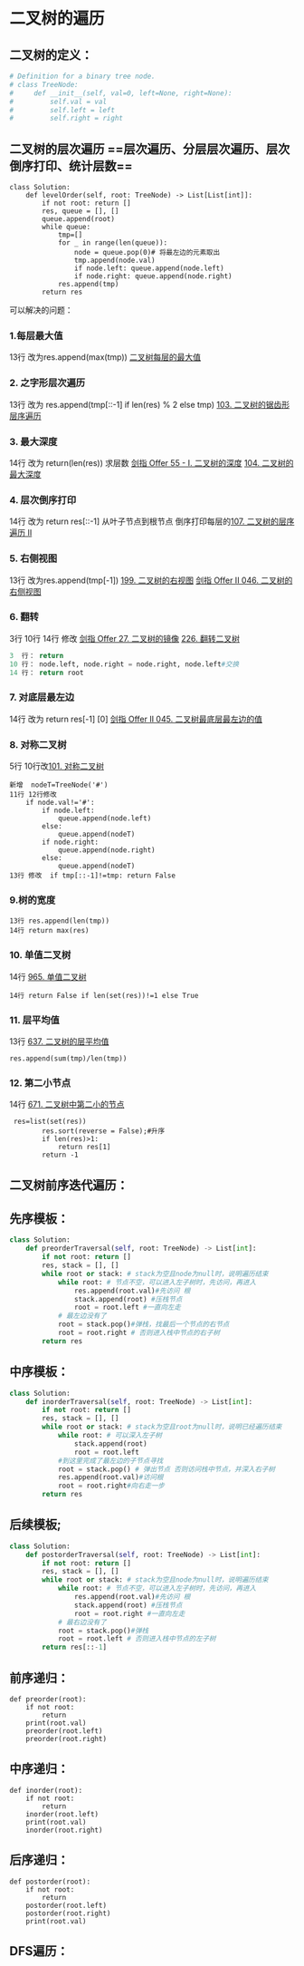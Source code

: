# 二叉树的遍历

## 二叉树的定义：

~~~python
# Definition for a binary tree node.
# class TreeNode:
#     def __init__(self, val=0, left=None, right=None):
#         self.val = val
#         self.left = left
#         self.right = right
~~~

## 二叉树的层次遍历 ==层次遍历、分层层次遍历、层次倒序打印、统计层数==

~~~
class Solution:
    def levelOrder(self, root: TreeNode) -> List[List[int]]:
        if not root: return []
        res, queue = [], []
        queue.append(root)
        while queue:
            tmp=[]
            for _ in range(len(queue)):
                node = queue.pop(0)# 将最左边的元素取出
                tmp.append(node.val)
                if node.left: queue.append(node.left)
                if node.right: queue.append(node.right)
            res.append(tmp)
        return res
~~~

可以解决的问题：

### 1.每层最大值

 13行 改为res.append(max(tmp))  [二叉树每层的最大值](https://leetcode-cn.com/problems/hPov7L/)

### 2. 之字形层次遍历

 13行 改为 res.append(tmp[::-1] if len(res) % 2 else tmp) [103. 二叉树的锯齿形层序遍历](https://leetcode-cn.com/problems/binary-tree-zigzag-level-order-traversal/)

### 3. 最大深度

14行  改为 return(len(res)) 求层数 [剑指 Offer 55 - I. 二叉树的深度](https://leetcode-cn.com/problems/er-cha-shu-de-shen-du-lcof/) [104. 二叉树的最大深度](https://leetcode-cn.com/problems/maximum-depth-of-binary-tree/)

### 4. 层次倒序打印

14行  改为 return res[::-1]  从叶子节点到根节点 倒序打印每层的[107. 二叉树的层序遍历 II](https://leetcode-cn.com/problems/binary-tree-level-order-traversal-ii/)

### 5. 右侧视图

13行  改为res.append(tmp[-1])  [199. 二叉树的右视图](https://leetcode-cn.com/problems/binary-tree-right-side-view/) [剑指 Offer II 046. 二叉树的右侧视图](https://leetcode-cn.com/problems/WNC0Lk/)

### 6. 翻转

3行 10行 14行 修改 [剑指 Offer 27. 二叉树的镜像](https://leetcode-cn.com/problems/er-cha-shu-de-jing-xiang-lcof/) [226. 翻转二叉树](https://leetcode-cn.com/problems/invert-binary-tree/)

~~~python
3  行： return  
10 行： node.left, node.right = node.right, node.left#交换
14 行： return root
~~~



### 7. 对底层最左边

14行  改为 return res[-1] [0] [剑指 Offer II 045. 二叉树最底层最左边的值](https://leetcode-cn.com/problems/LwUNpT/)

### 8. 对称二叉树

5行 10行改[101. 对称二叉树](https://leetcode-cn.com/problems/symmetric-tree/)

~~~
新增  nodeT=TreeNode('#')
11行 12行修改 
    if node.val!='#':
        if node.left: 
            queue.append(node.left) 
        else:
            queue.append(nodeT)
        if node.right: 
            queue.append(node.right) 
        else:
            queue.append(nodeT)
13行 修改  if tmp[::-1]!=tmp: return False
~~~

### 9.树的宽度

~~~
13行 res.append(len(tmp))
14行 return max(res)
~~~

### 10. 单值二叉树

14行 [965. 单值二叉树](https://leetcode-cn.com/problems/univalued-binary-tree/)

~~~
14行 return False if len(set(res))!=1 else True
~~~

### 11. 层平均值

13行 [637. 二叉树的层平均值](https://leetcode-cn.com/problems/average-of-levels-in-binary-tree/)

~~~
res.append(sum(tmp)/len(tmp))
~~~

### 12. 第二小节点

14行  [671. 二叉树中第二小的节点](https://leetcode-cn.com/problems/second-minimum-node-in-a-binary-tree/)

~~~
 res=list(set(res))
        res.sort(reverse = False);#升序
        if len(res)>1:
            return res[1]
        return -1
~~~

## 二叉树前序迭代遍历：

## 先序模板：

~~~python
class Solution:
    def preorderTraversal(self, root: TreeNode) -> List[int]:
        if not root: return []
        res, stack = [], []
        while root or stack: # stack为空且node为null时，说明遍历结束
            while root: # 节点不空，可以进入左子树时，先访问，再进入
                res.append(root.val)#先访问 根
                stack.append(root) #压栈节点
                root = root.left #一直向左走
            # 最左边没有了
            root = stack.pop()#弹栈，找最后一个节点的右节点
            root = root.right # 否则进入栈中节点的右子树
        return res
~~~

## 中序模板：

~~~python
class Solution:
    def inorderTraversal(self, root: TreeNode) -> List[int]:
        if not root: return []
        res, stack = [], []
        while root or stack: # stack为空且root为null时，说明已经遍历结束
            while root: # 可以深入左子树
                stack.append(root)
                root = root.left
            #到这里完成了最左边的子节点寻找
            root = stack.pop() # 弹出节点 否则访问栈中节点，并深入右子树
            res.append(root.val)#访问根
            root = root.right#向右走一步
        return res
~~~

## 后续模板;

~~~python
class Solution:
    def postorderTraversal(self, root: TreeNode) -> List[int]:
        if not root: return []
        res, stack = [], []
        while root or stack: # stack为空且node为null时，说明遍历结束
            while root: # 节点不空，可以进入左子树时，先访问，再进入
                res.append(root.val)#先访问 根
                stack.append(root) #压栈节点
                root = root.right #一直向左走
            # 最右边没有了
            root = stack.pop()#弹栈
            root = root.left # 否则进入栈中节点的左子树
        return res[::-1]
~~~

## 前序递归：

~~~
def preorder(root):
    if not root:
        return 
    print(root.val)
    preorder(root.left)
    preorder(root.right) 
~~~

## 中序递归：

~~~
def inorder(root):
    if not root:
        return 
    inorder(root.left)
    print(root.val)
    inorder(root.right)
~~~

## 后序递归：

~~~
def postorder(root):
    if not root:
        return 
    postorder(root.left)
    postorder(root.right)
    print(root.val)
~~~

## DFS遍历：


